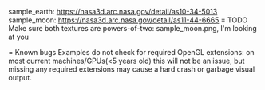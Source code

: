 
sample_earth: https://nasa3d.arc.nasa.gov/detail/as10-34-5013
sample_moon: https://nasa3d.arc.nasa.gov/detail/as11-44-6665
= TODO
Make sure both textures are powers-of-two: sample_moon.png, I'm looking at you

= Known bugs
Examples do not check for required OpenGL extensions: on most current machines/GPUs(<5 years old) this will not be an issue, but missing any required extensions may cause a hard crash or garbage visual output.
